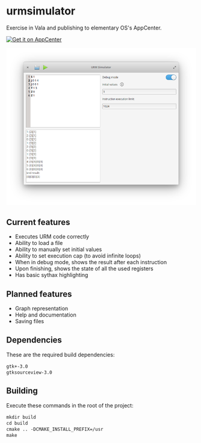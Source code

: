 # urmsimulator
Exercise in Vala and publishing to elementary OS's AppCenter.

[![Get it on AppCenter](https://appcenter.elementary.io/badge.svg)](https://appcenter.elementary.io/com.github.aleksandar-stefanovic.urmsimulator)


![Screenshot](data/screenshot.png)

## Current features
 - Executes URM code correctly
 - Ability to load a file
 - Ability to manually set initial values
 - Ability to set execution cap (to avoid infinite loops)
 - When in debug mode, shows the result after each instruction
 - Upon finishing, shows the state of all the used registers
 - Has basic sythax highlighting


## Planned features
 - Graph representation
 - Help and documentation
 - Saving files

## Dependencies

These are the required build dependencies:

```
gtk+-3.0
gtksourceview-3.0
```

## Building

Execute these commands in the root of the project:

```
mkdir build
cd build
cmake .. -DCMAKE_INSTALL_PREFIX=/usr
make
```


